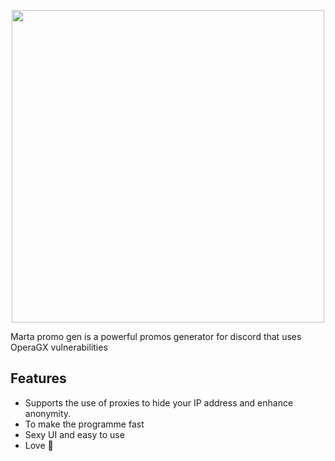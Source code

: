 <p align="center">
<img src="https://i.pinimg.com/564x/2b/56/b5/2b56b5440d6986d093c8801156ecd782.jpg", width="500", height="500">
</p>

Marta promo gen is a powerful promos generator for discord that uses OperaGX vulnerabilities

## Features

- Supports the use of proxies to hide your IP address and enhance anonymity.
- To make the programme fast
- Sexy UI and easy to use
- Love 🩷


